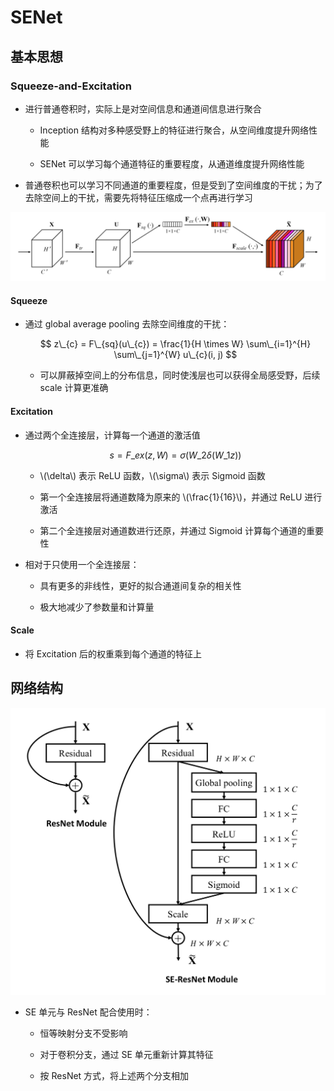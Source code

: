 <script type="text/javascript" src="http://cdn.mathjax.org/mathjax/latest/MathJax.js?config=default"></script>

# SENet

## 基本思想

### Squeeze-and-Excitation

- 进行普通卷积时，实际上是对空间信息和通道间信息进行聚合

	- Inception 结构对多种感受野上的特征进行聚合，从空间维度提升网络性能

	- SENet 可以学习每个通道特征的重要程度，从通道维度提升网络性能

- 普通卷积也可以学习不同通道的重要程度，但是受到了空间维度的干扰；为了去除空间上的干扰，需要先将特征压缩成一个点再进行学习

![img](images/senet.png)

#### Squeeze

- 通过 global average pooling 去除空间维度的干扰：

	$$ z\_{c} = F\_{sq}(u\_{c}) = \frac{1}{H \times W} \sum\_{i=1}^{H} \sum\_{j=1}^{W} u\_{c}(i, j) $$

	- 可以屏蔽掉空间上的分布信息，同时使浅层也可以获得全局感受野，后续 scale 计算更准确

#### Excitation

- 通过两个全连接层，计算每一个通道的激活值

	$$ s = F\_{ex}(z, W) = \sigma(W\_{2} \delta (W\_{1}z)) $$

	- \\(\delta\\) 表示 ReLU 函数，\\(\sigma\\) 表示 Sigmoid 函数

	- 第一个全连接层将通道数降为原来的 \\(\frac{1}{16}\\)，并通过 ReLU 进行激活

	- 第二个全连接层对通道数进行还原，并通过 Sigmoid 计算每个通道的重要性

- 相对于只使用一个全连接层：

	- 具有更多的非线性，更好的拟合通道间复杂的相关性

	- 极大地减少了参数量和计算量

#### Scale

- 将 Excitation 后的权重乘到每个通道的特征上

## 网络结构

![img](images/se_resnet.png)

- SE 单元与 ResNet 配合使用时：

	- 恒等映射分支不受影响

	- 对于卷积分支，通过 SE 单元重新计算其特征

	- 按 ResNet 方式，将上述两个分支相加